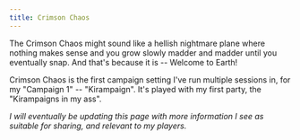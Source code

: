 ```yaml
---
title: Crimson Chaos
---
```


The Crimson Chaos might sound like a hellish nightmare plane where nothing makes sense and you grow slowly madder and madder until you eventually snap. And that's because it is -- Welcome to Earth!

Crimson Chaos is the first campaign setting I've run multiple sessions in, for my "Campaign 1" -- "Kirampaign". It's played with my first party, the "Kirampaigns in my ass".

_I will eventually be updating this page with more information I see as suitable for sharing, and relevant to my players._
